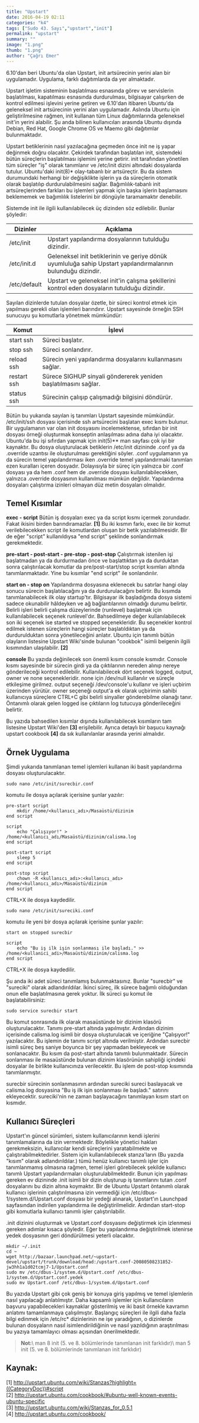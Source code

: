 ```yaml
---
title: "Upstart"
date: 2016-04-19 02:11
categories: "k4"
tags: ["Sudo 43. Sayı","upstart","init"]
permalink: "upstart"
summary: ""
image: "1.png"
thumb: "1.png"
author: "Çağrı Emer"
---
```


6.10'dan beri Ubuntu'da olan Upstart, init artsürecinin yerini alan bir uygulamadır. Uygulama, farklı dağıtımlarda da yer almaktadır.

Upstart işletim sisteminin başlatılması esnasında görev ve servislerin başlatılması, kapatılması esnasında durdurulması, bilgisayar çalışırken de kontrol edilmesi işlevini yerine getiren ve 6.10'dan itibaren Ubuntu'da geleneksel init artsürecinin yerini alan uygulamadır. Aslında Ubuntu için geliştirilmesine rağmen, init kullanan tüm Linux dağıtımlarında geleneksel init'in yerini alabilir. Şu anda bilinen kullanıcıları arasında Ubuntu dışında Debian, Red Hat, Google Chrome OS ve Maemo gibi dağıtımlar bulunmaktadır.

Upstart betiklerinin nasıl yazılacağına geçmeden önce init ne iş yapar değinmek doğru olacaktır. Çekirdek tarafından başlatılan init, sistemdeki bütün süreçlerin başlatılması işlemini yerine getirir. init tarafından yönetilen tüm süreçler "iş" olarak tanımlanır ve /etc/init dizini altındaki dosyalarda tutulur. Ubuntu'daki init(8)* olay-tabanlı bir artsüreçtir. Bu da sistem durumundaki herhangi bir değişiklikte işlerin ya da süreçlerin otomatik olarak başlatılıp durdurulabilmesini sağlar. Bağımlılık-tabanlı init artsüreçlerinden farkları bu işlemleri yapmak için başka işlerin başlamasını beklememek ve bağımlılık listelerini bir döngüyle taramamaktır denebilir.

Sistemde init ile ilgili kullanılabilecek üç dizinden söz edilebilir. Bunlar şöyledir:

| Dizinler | Açıklama |
|--------------|-------------|
| /etc/init | Upstart yapılandırma dosyalarının tutulduğu dizindir. |
| /etc/init.d | Geleneksel init betiklerinin ve geriye dönük uyumluluğa sahip Upstart yapılandırmalarının bulunduğu dizindir. |
| /etc/default | Upstart ve geleneksel init'in çalışma şekillerini kontrol eden dosyaların tutulduğu dizindir. |

Sayılan dizinlerde tutulan dosyalar özetle, bir süreci kontrol etmek için yapılması gerekli olan işlemleri barındırır. Upstart sayesinde örneğin SSH sunucuyu şu komutlarla yönetmek mümkündür:

| Komut | İşlevi |
|--------------|-------------|
|start ssh | Süreci başlatır.|
|stop ssh	| Süreci sonlandırır. |
|reload ssh	| Sürecin yeni yapılandırma dosyalarını kullanmasını sağlar.|
|restart ssh	| Sürece SIGHUP sinyali göndererek yeniden başlatılmasını sağlar.|
|status ssh	| Sürecinin çalışıp çalışmadığı bilgisini döndürür.|

Bütün bu yukarıda sayılan iş tanımları Upstart sayesinde mümkündür. /etc/init/ssh dosyası içerisinde ssh artsürecini başlatan exec kısmı bulunur. Bir uygulamanın var olan init dosyasını incelemektense, sıfırdan bir init dosyası örneği oluşturmak konseptin anlaşılması adına daha iyi olacaktır. Ubuntu'da bu işi sıfırdan yapmak için init(5)** man sayfası çok iyi bir kaynaktır. Bu dosya oluşturulacak betiklerin
/etc/init dizininde .conf ya da .override uzantısı ile oluşturulması gerektiğini söyler. .conf uygulamanın ya da sürecin temel yapılandırması iken .override temel yapılandırmaki tanımları ezen kuralları içeren dosyadır. Dolayısıyla bir süreç için yalnızca bir .conf dosyası ya da hem .conf hem de .override dosyası kullanılabilecekken, yalnızca .override dosyasının kullanılması mümkün değildir. Yapılandırma dosyaları çalıştırma izinleri olmayan düz metin dosyaları olmalıdır.

## Temel Kısımlar

**exec - script**
Bütün iş dosyaları exec ya da script kısmı içermek zorundadır. Fakat ikisini birden barındıramazlar. **[1]** Bu iki kısmın farkı, exec ile bir komut verilebilecekken script ile komutlardan oluşan bir betik yazılabilmesidir. Bir de eğer "script" kullanıldıysa "end script" şeklinde sonlandırmak gerekmektedir.

**pre-start - post-start - pre-stop - post-stop**
Çalıştırmak istenilen işi başlatmadan ya da durdurmadan önce ve başlattıktan ya da durduktan sonra çalıştırılacak komutlar da pre/post-start/stop script kısımları altında tanımlanmaktadır. Yine bu kısımlar "end script" ile sonlandırılır.

**start on - stop on**
Yapılandırma dosyasına eklenecek bu satırlar hangi olay sonucu sürecin başlatılacağını ya da durdurulacağını belirtir. Bu kısımda tanımlanabilecek ilk olay startup'tır. Bilgisayar ilk başladığında dosya sistemi sadece okunabilir hâldeyken ve ağ bağlantılarının olmadığı durumu belirtir. Belirli işleri belirli çalışma düzeylerinde (runlevel) başlatmak için kullanılabilecek seçenek runlevel'dır. Bahsedilmeye değer kullanılabilecek son iki seçenek ise started ve stopped seçenekleridir. Bu seçenekler kontrol edilmek istenen süreçlerin hangi süreçler başlatıldıktan ya da durdurulduktan sonra yönetileceğini anlatır. Ubuntu için tanımlı bütün olayların listesine Upstart Wiki'sinde bulunan "cookbok" isimli belgenin ilgili kısımından ulaşılabilir. **[2]**

**console**
Bu yazıda değinilecek son önemli kısım console kısmıdır. Console kısmı sayesinde bir sürecin girdi ya da çıktılarının nereden alınıp nereye gönderileceği kontrol edilebilir. Kullanılabilecek dört seçenek logged, output, owner ve none seçenekleridir. none için /dev/null kullanılır ve süreçle etkileşime girilmez. output seçeneği /dev/console'u kullanır ve işleri uçbirim üzerinden yürütür. owner seçeneği output'a ek olarak uçbirimin sahibi kullanıcıya süreçlere CTRL+C gibi belirli sinyaller gönderebilme olanağı tanır. Öntanımlı olarak gelen logged ise çıktıların log tutucuya gönderileceğini belirtir.

Bu yazıda bahsedilen kısımlar dışında kullanılabilecek kısımların tam listesine Upstart Wiki'den **[3]** erişilebilir. Ayrıca detaylı bir başucu kaynağı upstart cookbook **[4]** da sık kullanılanlar arasında yerini almalıdır.

## Örnek Uygulama

Şimdi yukarıda tanımlanan temel işlemleri kullanan iki basit yapılandırma dosyası oluşturulacaktır.

```
sudo nano /etc/init/surecbir.conf
```

komutu ile dosya açılarak içerisine şunlar yazılır:

```
pre-start script
	mkdir /home/<kullanıcı_adı>/Masaüstü/dizinim
end script

script
	echo "Çalışıyor!" > /home/<kullanıcı_adı/Masaüstü/dizinim/calisma.log
end script

post-start script
	sleep 5
end script

post-stop script
	chown -R <kullanıcı_adı>:<kullanıcı_adı> /home/<kullanıcı_adı>/Masaüstü/dizinim
end script
```

CTRL+X ile dosya kaydedilir.

```
sudo nano /etc/init/sureciki.conf
```

komutu ile yeni bir dosya açılarak içerisine şunlar yazılır:

```
start on stopped surecbir

script
	echo "Bu iş ilk işin sonlanması ile başladı." >> /home/<kullanici_adi>/Masaüstü/dizinim/calisma.log
end script
```

CTRL+X ile dosya kaydedilir.

Şu anda iki adet süreci tanımlamış bulunmaktasınız. Bunlar "surecbir" ve "sureciki" olarak adlandırıldılar. İkinci süreç, ilk sürece bağımlı olduğundan onun elle başlatılmasına gerek yoktur. İlk süreci şu komut ile başlatabilirsiniz:

```
sudo service surecbir start
```

Bu komut sonrasında ilk olarak masaüstünde bir dizinim klasörü oluşturulacaktır. Tanımı pre-start altında yapılmıştır. Ardından dizinim içerisinde calisma.log isimli bir dosya oluşturulacak ve içeriğine "Çalışıyor!" yazılacaktır. Bu işlemin de tanımı script altında verilmiştir. Ardından surecbir isimli süreç beş saniye boyunca bir şey yapmadan bekleyecek ve sonlanacaktır. Bu kısım da post-start altında tanımlı bulunmaktadır. Sürecin sonlanması ile masaüstünde bulunan dizinim klasörünün sahipliği içindeki dosyalar ile birlikte kullanıcınıza verilecektir. Bu işlem de post-stop kısımında tanımlanmıştır.

surecbir sürecinin sonlanmasının ardından sureciki sureci baslayacak ve calisma.log dosyasina "Bu iş ilk işin sonlanması ile başladı." satırını ekleyecektir. sureciki'nin ne zaman başlayacağını tanımlayan kısım start on kısmıdır.

## Kullanıcı Süreçleri

Upstart'ın güncel sürümleri, sistem kullanıcılarının kendi işlerini tanımlamalarına da izin vermektedir. Böylelikle yönetici hakları gerekmeksizin, kullanıcılar kendi süreçlerini yaratabilmekte ve çalıştırabilmektedirler. Sistem için kullanılabilecek stanza'ların (Bu yazıda "kısım" olarak adlandırıldılar.) tümü henüz kullanıcı tanımlı işler için tanımlanmamış olmasına rağmen, temel işleri görebilecek şekilde kullanıcı tanımlı Upstart yapılandırmaları oluşturulabilmektedir. Bunun için yapılması gereken ev dizininde .init isimli bir dizin oluşturup iş tanımlarını tutan .conf dosyalarını bu dizin altına koymaktır. Bir de Ubuntu Upstart öntanımlı olarak kullanıcı işlerinin çalıştırılmasına izin vermediği için /etc/dbus-1/system.d/Upstart.conf dosyası bir yedeği alınarak, Upstart'ın Launchpad sayfasından indirilen yapılandırma ile değiştirilmelidir. Ardından start-stop gibi komutlarla kullanıcı tanımlı işler çalıştırılabilir.

.init dizinini oluşturmak ve Upstart.conf dosyasını değiştirmek için izlenmesi gereken adımlar kısaca şöyledir. Eğer bu yapılandırma değiştirilmek istenirse yedek dosyasının geri döndürülmesi yeterli olacaktır.

```
mkdir ~/.init
cd ~
wget http://bazaar.launchpad.net/~upstart-devel/upstart/trunk/download/head:/upstart.conf-20080508231852-jw3hh1a1d02tcmj7-1/Upstart.conf
sudo mv /etc/dbus-1/system.d/Upstart.conf /etc/dbus-1/system.d/Upstart.conf.yedek
sudo mv Upstart.conf /etc/dbus-1/system.d/Upstart.conf
```

Bu yazıda Upstart gibi çok geniş bir konuya giriş yapılmış ve temel işlemlerin nasıl yapılacağı anlatılmıştır. Daha kapsamlı işlemler için kullanıcıların başvuru yapabilecekleri kaynaklar gösterilmiş ve iki basit örnekle kavramın anlatımı tamamlanmaya çalışılmıştır. Başlangıç süreçleri ile ilgili daha fazla bilgi edinmek için /etc/rc* dizinlerinin ne işe yaradığının, o dizinlerde bulunan dosyaların nasıl isimlendirildiğinin ve nasıl yazıldığının araştırılması bu yazıya tamamlayıcı olması açısından önerilmektedir.



>**Not:**\\
man 8 init (5. ve 8. bölümlerinde tanımlanan init farklıdır)\\
man 5 init (5. ve 8. bölümlerinde tanımlanan init farklıdır)

## Kaynak:
[1] <http://upstart.ubuntu.com/wiki/Stanzas?highlight=((CategoryDoc))#script>  
[2] <http://upstart.ubuntu.com/cookbook/#ubuntu-well-known-events-ubuntu-specific>  
[3] <http://upstart.ubuntu.com/wiki/Stanzas_for_0.5.1>  
[4] <http://upstart.ubuntu.com/cookbook/>  

